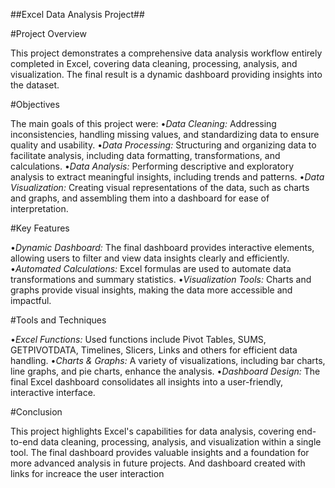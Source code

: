 ##Excel Data Analysis Project##

#Project Overview

This project demonstrates a comprehensive data analysis workflow entirely completed in Excel, covering data cleaning, processing, analysis, and visualization. The final result is a dynamic dashboard providing insights into the dataset.

#Objectives

The main goals of this project were:
•_Data Cleaning:_ Addressing inconsistencies, handling missing values, and standardizing data to ensure quality and usability.
•_Data Processing:_ Structuring and organizing data to facilitate analysis, including data formatting, transformations, and calculations.
•_Data Analysis:_ Performing descriptive and exploratory analysis to extract meaningful insights, including trends and patterns.
•_Data Visualization:_ Creating visual representations of the data, such as charts and graphs, and assembling them into a dashboard for ease of interpretation.

#Key Features

•_Dynamic Dashboard:_ The final dashboard provides interactive elements, allowing users to filter and view data insights clearly and efficiently.
•_Automated Calculations:_ Excel formulas are used to automate data transformations and summary statistics.
•_Visualization Tools:_ Charts and graphs provide visual insights, making the data more accessible and impactful.

#Tools and Techniques

•_Excel Functions:_ Used functions include Pivot Tables, SUMS, GETPIVOTDATA, Timelines, Slicers, Links and others for efficient data handling.
•_Charts & Graphs:_ A variety of visualizations, including bar charts, line graphs, and pie charts, enhance the analysis.
•_Dashboard Design:_ The final Excel dashboard consolidates all insights into a user-friendly, interactive interface.

#Conclusion

This project highlights Excel's capabilities for data analysis, covering end-to-end data cleaning, processing, analysis, and visualization within a single tool. The final dashboard provides valuable insights and a foundation for more advanced analysis in future projects. And dashboard created with links for increace the user interaction
